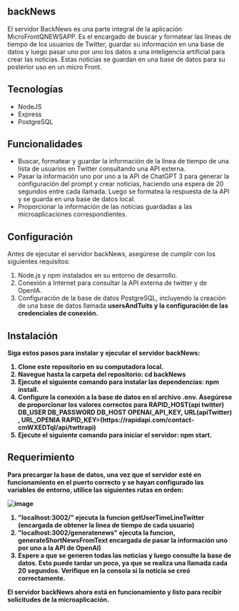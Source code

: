 
## backNews
El servidor BackNews es una parte integral de la aplicación MicroFrontQNEWSAPP. Es el encargado de buscar y formatear las líneas de tiempo de los usuarios de Twitter, guardar su información en una base de datos y luego pasar uno por uno los datos a una inteligencia artificial para crear las noticias. Estas noticias se guardan en una base de datos para su posterior uso en un micro Front.

## Tecnologías
 <ul>
   <li>NodeJS</li>
   <li>Express</li>
   <li>PostgreSQL</li>
 </ul>

## Funcionalidades
<ul>
<li>  
Buscar, formatear y guardar la información de la línea de tiempo de una lista de usuarios en Twitter consultando una API externa.
</li>
  <li>
Pasar la información uno por uno a la API de ChatGPT 3 para generar la configuración del prompt y crear noticias, haciendo una espera de 20 segundos entre cada llamada. Luego se formatea la respuesta de la API y se guarda en una base de datos local.
  </li>
  <li>
Proporcionar la información de las noticias guardadas a las microaplicaciones correspondientes.
  </li>
</ul>

## Configuración
Antes de ejecutar el servidor backNews, asegúrese de cumplir con los siguientes requisitos:
<ol>
  <li>
Node.js y npm instalados en su entorno de desarrollo.
  </li>
  <li>
Conexión a Internet para consultar la API externa de twitter y de OpenIA.
  </li>
  <li>
Configuración de la base de datos PostgreSQL, incluyendo la creación de una base de datos llamada <strong>usersAndTuits<strong/> y la configuración de las credenciales de conexión.
  </li>
</ol>

## Instalación
Siga estos pasos para instalar y ejecutar el servidor backNews:
<ol>
  <li>
Clone este repositorio en su computadora local.
  </li>
  <li>
Navegue hasta la carpeta del repositorio: cd backNews 
</li>
  <li>
Ejecute el siguiente comando para instalar las dependencias: <strong>npm install.
  </strong></li>
  <li>
Configure la conexión a la base de datos en el archivo .env. Asegúrese de proporcionar los valores correctos para <strong> RAPID_HOST(api twitter) DB_USER DB_PASSWORD DB_HOST OPENAI_API_KEY, URL(apiTwitter) , URL_OPENIA
RAPID_KEY</strong>=(https://rapidapi.com/contact-cmWXEDTql/api/twttrapi) 
  </li>
  <li>
Ejecute el siguiente comando para iniciar el servidor:<strong> npm start.
  </strong></li>
</ol>


## Requerimiento
Para precargar la base de datos, una vez que el servidor esté en funcionamiento en el puerto correcto y se hayan configurado las variables de entorno, utilice las siguientes rutas en orden:

![image](https://github.com/DarioMarcuzzi/backNews/assets/97201734/26454739-69e5-40c7-8a08-b9a8c563a489)

<ol>
  <li>"localhost:3002/" ejecuta la funcion getUserTimeLineTwitter (encargada de obtener la linea de tiempo de cada usuario)</li>
  <li>"localhost:3002/generatenews" ejecuta la funcion, generateShortNewsFromText encargada de pasar la información uno por uno a la API de OpenAI)</li>
  <li>Espere a que se generen todas las noticias y luego consulte la base de datos. Esto puede tardar un poco, ya que se realiza una llamada cada 20 segundos. Verifique en la consola si la noticia se creó correctamente. </li>
</ol>

El servidor backNews ahora está en funcionamiento y listo para recibir solicitudes de la microaplicación.

